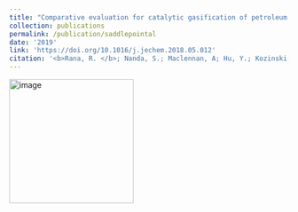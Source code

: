 ```yaml
---
title: "Comparative evaluation for catalytic gasification of petroleum coke and asphaltene in subcritical and supercritical water"
collection: publications
permalink: /publication/saddlepointal
date: '2019'
link: 'https://doi.org/10.1016/j.jechem.2018.05.012'
citation: '<b>Rana, R. </b>; Nanda, S.; Maclennan, A; Hu, Y.; Kozinski, J.; Dalai, A. K.'
---
```


<img width="224" alt="image" src="https://github.com/Rachita028/Rachita028.github.io/assets/58958731/3d950b6a-82a5-4a03-b76e-8554f21f0fa6">
